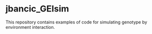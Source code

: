 # jbancic_GEIsim
This repository contains examples of code for simulating genotype by environment interaction.

